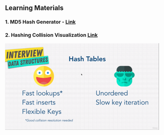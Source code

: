 ## Learning Materials

### 1. MD5 Hash Generator - [Link](https://www.miraclesalad.com/webtools/md5.php)

### 2. Hashing Collision Visualization [Link](https://www.cs.usfca.edu/~galles/visualization/OpenHash.html)

![Hash table](./img/hash-table.png)
